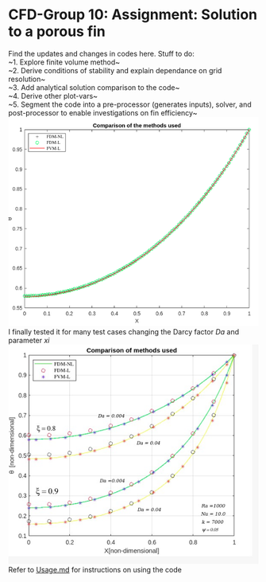 # CFD-Group 10: Assignment: Solution to a porous fin 
Find the updates and changes in codes here. Stuff to do: \
~1. Explore finite volume method~  \
~2. Derive conditions of stability and explain dependance on grid resolution~ \
~3. Add analytical solution comparison to the code~\
~4. Derive other plot-vars~\
~5. Segment the code into a pre-processor (generates inputs), solver, and post-processor to enable investigations on fin efficiency~
![plot!](https://github.com/RSuryaNarayan/CFD_MEPE11/blob/main/Group%20Assignment/Results/final_compare.png) \
I finally tested it for many test cases changing the Darcy factor *Da* and parameter *xi*  \
![plot!](https://github.com/RSuryaNarayan/CFD_MEPE11/blob/main/Group%20Assignment/Results/multi_plot_compare.jpeg)\
Refer to [Usage.md](https://github.com/RSuryaNarayan/CFD_MEPE11/blob/main/Group%20Assignment/Usage.md) for instructions on using the code
